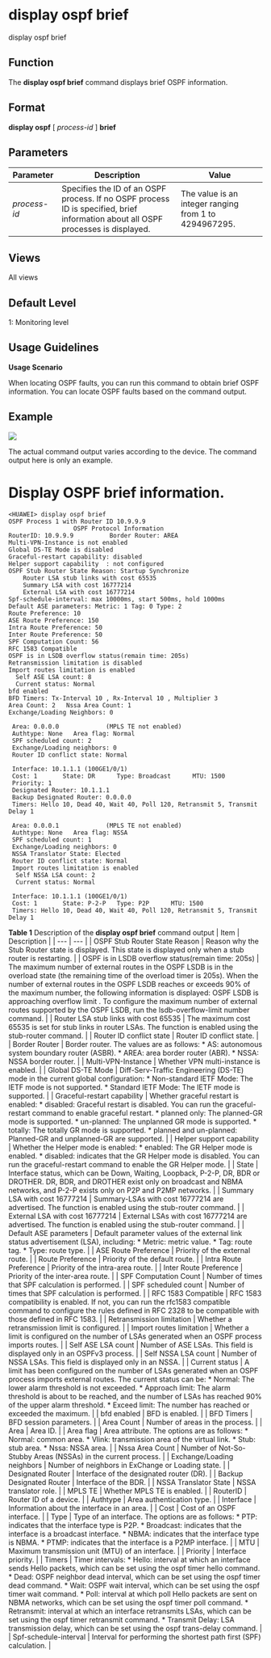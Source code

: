 display ospf brief
==================

display ospf brief

Function
--------



The **display ospf brief** command displays brief OSPF information.




Format
------

**display ospf** [ *process-id* ] **brief**


Parameters
----------

| Parameter | Description | Value |
| --- | --- | --- |
| *process-id* | Specifies the ID of an OSPF process.  If no OSPF process ID is specified, brief information about all OSPF processes is displayed. | The value is an integer ranging from 1 to 4294967295. |



Views
-----

All views


Default Level
-------------

1: Monitoring level


Usage Guidelines
----------------

**Usage Scenario**



When locating OSPF faults, you can run this command to obtain brief OSPF information. You can locate OSPF faults based on the command output.




Example
-------

![](../public_sys-resources/note_3.0-en-us.png) 

The actual command output varies according to the device. The command output here is only an example.


# Display OSPF brief information.
```
<HUAWEI> display ospf brief
OSPF Process 1 with Router ID 10.9.9.9
                  OSPF Protocol Information
RouterID: 10.9.9.9          Border Router: AREA 
Multi-VPN-Instance is not enabled 
Global DS-TE Mode is disabled 
Graceful-restart capability: disabled 
Helper support capability  : not configured 
OSPF Stub Router State Reason: Startup Synchronize
    Router LSA stub links with cost 65535
    Summary LSA with cost 16777214 
    External LSA with cost 16777214
Spf-schedule-interval: max 10000ms, start 500ms, hold 1000ms 
Default ASE parameters: Metric: 1 Tag: 0 Type: 2 
Route Preference: 10 
ASE Route Preference: 150 
Intra Route Preference: 50 
Inter Route Preference: 50 
SPF Computation Count: 56 
RFC 1583 Compatible
OSPF is in LSDB overflow status(remain time: 205s)
Retransmission limitation is disabled
Import routes limitation is enabled
  Self ASE LSA count: 8
  Current status: Normal
bfd enabled
BFD Timers: Tx-Interval 10 , Rx-Interval 10 , Multiplier 3 
Area Count: 2   Nssa Area Count: 1 
Exchange/Loading Neighbors: 0

 Area: 0.0.0.0             (MPLS TE not enabled)
 Authtype: None   Area flag: Normal
 SPF scheduled count: 2
 Exchange/Loading neighbors: 0
 Router ID conflict state: Normal

 Interface: 10.1.1.1 (100GE1/0/1)
 Cost: 1       State: DR      Type: Broadcast      MTU: 1500
 Priority: 1
 Designated Router: 10.1.1.1
 Backup Designated Router: 0.0.0.0
 Timers: Hello 10, Dead 40, Wait 40, Poll 120, Retransmit 5, Transmit Delay 1

 Area: 0.0.0.1             (MPLS TE not enabled)
 Authtype: None   Area flag: NSSA
 SPF scheduled count: 1
 Exchange/Loading neighbors: 0
 NSSA Translator State: Elected
 Router ID conflict state: Normal
 Import routes limitation is enabled
  Self NSSA LSA count: 2
  Current status: Normal

 Interface: 10.1.1.1 (100GE1/0/1)
 Cost: 1       State: P-2-P   Type: P2P      MTU: 1500
 Timers: Hello 10, Dead 40, Wait 40, Poll 120, Retransmit 5, Transmit Delay 1

```

**Table 1** Description of the **display ospf brief** command output
| Item | Description |
| --- | --- |
| OSPF Stub Router State Reason | Reason why the Stub Router state is displayed. This state is displayed only when a stub router is restarting. |
| OSPF is in LSDB overflow status(remain time: 205s) | The maximum number of external routes in the OSPF LSDB is in the overload state (the remaining time of the overload timer is 205s).  When the number of external routes in the OSPF LSDB reaches or exceeds 90% of the maximum number, the following information is displayed:  OSPF LSDB is approaching overflow limit .  To configure the maximum number of external routes supported by the OSPF LSDB, run the lsdb-overflow-limit number command. |
| Router LSA stub links with cost 65535 | The maximum cost 65535 is set for stub links in router LSAs. The function is enabled using the stub-router command. |
| Router ID conflict state | Router ID conflict state. |
| Border Router | Border router. The values are as follows:   * AS: autonomous system boundary router (ASBR). * AREA: area border router (ABR). * NSSA: NSSA border router. |
| Multi-VPN-Instance | Whether VPN multi-instance is enabled. |
| Global DS-TE Mode | Diff-Serv-Traffic Engineering (DS-TE) mode in the current global configuration:   * Non-standard IETF Mode: The IETF mode is not supported. * Standard IETF Mode: The IETF mode is supported. |
| Graceful-restart capability | Whether graceful restart is enabled:   * disabled: Graceful restart is disabled. You can run the graceful-restart command to enable graceful restart. * planned only: The planned-GR mode is supported. * un-planned: The unplanned GR mode is supported. * totally: The totally GR mode is supported. * planned and un-planned: Planned-GR and unplanned-GR are supported. |
| Helper support capability | Whether the Helper mode is enabled:   * enabled: The GR Helper mode is enabled. * disabled: indicates that the GR Helper mode is disabled. You can run the graceful-restart command to enable the GR Helper mode. |
| State | Interface status, which can be Down, Waiting, Loopback, P-2-P, DR, BDR or DROTHER. DR, BDR, and DROTHER exist only on broadcast and NBMA networks, and P-2-P exists only on P2P and P2MP networks. |
| Summary LSA with cost 16777214 | Summary-LSAs with cost 16777214 are advertised. The function is enabled using the stub-router command. |
| External LSA with cost 16777214 | External LSAs with cost 16777214 are advertised. The function is enabled using the stub-router command. |
| Default ASE parameters | Default parameter values of the external link status advertisement (LSA), including:   * Metric: metric value. * Tag: route tag. * Type: route type. |
| ASE Route Preference | Priority of the external route. |
| Route Preference | Priority of the default route. |
| Intra Route Preference | Priority of the intra-area route. |
| Inter Route Preference | Priority of the inter-area route. |
| SPF Computation Count | Number of times that SPF calculation is performed. |
| SPF scheduled count | Number of times that SPF calculation is performed. |
| RFC 1583 Compatible | RFC 1583 compatibility is enabled. If not, you can run the rfc1583 compatible command to configure the rules defined in RFC 2328 to be compatible with those defined in RFC 1583. |
| Retransmission limitation | Whether a retransmission limit is configured. |
| Import routes limitation | Whether a limit is configured on the number of LSAs generated when an OSPF process imports routes. |
| Self ASE LSA count | Number of ASE LSAs.  This field is displayed only in an OSPFv3 process. |
| Self NSSA LSA count | Number of NSSA LSAs.  This field is displayed only in an NSSA. |
| Current status | A limit has been configured on the number of LSAs generated when an OSPF process imports external routes. The current status can be:   * Normal: The lower alarm threshold is not exceeded. * Approach limit: The alarm threshold is about to be reached, and the number of LSAs has reached 90% of the upper alarm threshold. * Exceed limit: The number has reached or exceeded the maximum. |
| bfd enabled | BFD is enabled. |
| BFD Timers | BFD session parameters. |
| Area Count | Number of areas in the process. |
| Area | Area ID. |
| Area flag | Area attribute. The options are as follows:   * Normal: common area. * Vlink: transmission area of the virtual link. * Stub: stub area. * Nssa: NSSA area. |
| Nssa Area Count | Number of Not-So-Stubby Areas (NSSAs) in the current process. |
| Exchange/Loading neighbors | Number of neighbors in ExChange or Loading state. |
| Designated Router | Interface of the designated router (DR). |
| Backup Designated Router | Interface of the BDR. |
| NSSA Translator State | NSSA translator role. |
| MPLS TE | Whether MPLS TE is enabled. |
| RouterID | Router ID of a device. |
| Authtype | Area authentication type. |
| Interface | Information about the interface in an area. |
| Cost | Cost of an OSPF interface. |
| Type | Type of an interface. The options are as follows:   * PTP: indicates that the interface type is P2P. * Broadcast: indicates that the interface is a broadcast interface. * NBMA: indicates that the interface type is NBMA. * PTMP: indicates that the interface is a P2MP interface. |
| MTU | Maximum transmission unit (MTU) of an interface. |
| Priority | Interface priority. |
| Timers | Timer intervals:   * Hello: interval at which an interface sends Hello packets, which can be set using the ospf timer hello command. * Dead: OSPF neighbor dead interval, which can be set using the ospf timer dead command. * Wait: OSPF wait interval, which can be set using the ospf timer wait command. * Poll: interval at which poll Hello packets are sent on NBMA networks, which can be set using the ospf timer poll command. * Retransmit: interval at which an interface retransmits LSAs, which can be set using the ospf timer retransmit command. * Transmit Delay: LSA transmission delay, which can be set using the ospf trans-delay command. |
| Spf-schedule-interval | Interval for performing the shortest path first (SPF) calculation. |